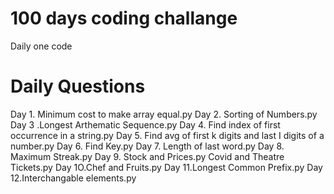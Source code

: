 # 100 days coding challange
Daily one code 
# Daily Questions
Day 1. Minimum cost to make array equal.py
Day 2. Sorting of Numbers.py
Day 3 .Longest Arthematic Sequence.py
Day 4. Find index of first occurrence in a string.py
Day 5. Find avg of first k digits and last I digits of a number.py
Day 6. Find Key.py
Day 7. Length of last word.py
Day 8. Maximum Streak.py
Day 9. Stock and Prices.py
Covid and Theatre Tickets.py
Day 1O.Chef and Fruits.py
Day 11.Longest Common Prefix.py
Day 12.Interchangable elements.py
